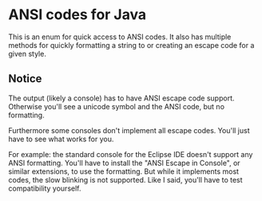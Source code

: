 # ANSI codes for Java

This is an enum for quick access to ANSI codes. It also has multiple methods for quickly formatting a string to or creating an escape code for a given style.

## Notice

The output (likely a console) has to have ANSI escape code support. Otherwise you'll see a unicode symbol and the ANSI code, but no formatting.

Furthermore some consoles don't implement all escape codes. You'll just have to see what works for you.

For example: the standard console for the Eclipse IDE doesn't support any ANSI formatting. You'll have to install the "ANSI Escape in Console", or similar extensions, to use the formatting. But while it implements most codes, the slow blinking is not supported. Like I said, you'll have to test compatibility yourself.
